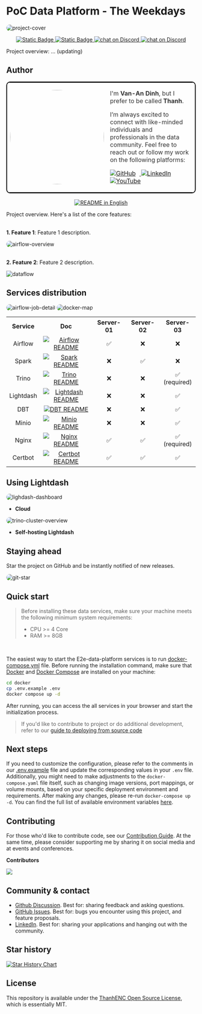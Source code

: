 # PoC Data Platform - The Weekdays

<img src="assets/images/e2e-data-platform-cover.png" alt="project-cover" style="border-radius: 10px;">

<p align="center">
    <a href="https://github.com/thanhENC/e2e-data-platform" target="_blank">
        <img alt="Static Badge" src="https://img.shields.io/badge/Github Repo-474747?logo=github"
    </a>
    <a href="https://linkedin.com/in/van-an-dinh" target="_blank">
        <img alt="Static Badge" src="https://img.shields.io/badge/Linkedin Post-0A66C2?logo=linkedin">
    </a>
    <a href="https://medium.com" target="_blank">
        <img src="https://img.shields.io/badge/Medium article-474747?logo=medium"
            alt="chat on Discord">
    </a>
    <a href="https://www.youtube.com/@thanhenc?sub_confirmation=1
    " target="_blank">
        <img src="https://img.shields.io/youtube/channel/views/UCFnCLybLtgDWKzJjpSmh1jw"
            alt="chat on Discord">
    </a>
</p>

Project overview: ... (updating)

## Author
<table style="background-color:rgba(255, 255, 255, 0.8); border-radius:10px; border: 2px solid #000; overflow:hidden; color:#333;">
  <tr>
    <td>
      <img src="https://avatars.githubusercontent.com/u/44209630" style="border-radius:50%;width:250px" />
    </td>
    <td>
      <p>I'm <strong>Van-An Dinh</strong>, but I prefer to be called <strong>Thanh</strong>.</p>
      <p>I’m always excited to connect with like-minded individuals and professionals in the data community. Feel free to reach out or follow my work on the following platforms:</p>
      <p>
        <a href="https://github.com/thanhENC" target="_blank">
          <img src="https://img.shields.io/badge/@thanhENC-474747?logo=github" alt="GitHub" style="margin-right:10px" />
        </a>
        <a href="https://linkedin.com/in/van-an-dinh" target="_blank">
          <img src="https://img.shields.io/badge/@vanandinh-0A66C2?logo=linkedin" alt="LinkedIn" style="margin-right:10px" />
        </a>
        <a href="https://www.youtube.com/@thanhenc?sub_confirmation=1" target="_blank">
          <img src="https://img.shields.io/badge/@thanhenc-FF0000?logo=youtube" alt="YouTube" />
        </a>
      </p>
    </td>
  </tr>
</table>

<p align="center">
  <a href="./README.md"><img alt="README in English" src="https://img.shields.io/badge/English-d9d9d9"></a>
</p>

Project overview. Here's a list of the core features:
</br> </br>

**1. Feature 1**:
Feature 1 description.

<img src="assets/images/airflow-overview.png" alt="airflow-overview" style="border-radius: 10px;">
</br> </br>

**2. Feature 2**:
Feature 2 description.

![dataflow](assets/images/dataflow.svg)

## Services distribution

<img src="assets/images/airflow-job-detail.png" alt="airflow-job-detail" style="border-radius: 10px;">

<img src="assets/images/docker-map.svg" alt="docker-map" style="border-radius: 10px;">

<table style="width: 100%;">
  <tr>
    <th align="center">Service</th>
    <th align="center">Doc</th>
    <th align="center">Server-01</th>
    <th align="center">Server-02</th>
    <th align="center">Server-03</th>
  </tr>
  <tr>
    <td align="center">Airflow</td>
    <td align="center"><a href="airflow/README.md"><img alt="Airflow README" src="https://img.shields.io/badge/README-474747?logo=apache-airflow"></a></td>
    <td align="center">✅</td>
    <td align="center">❌</td>
    <td align="center">❌</td>
  </tr>
  <tr>
    <td align="center">Spark</td>
    <td align="center"><a href="docker/spark/README.md"><img alt="Spark README" src="https://img.shields.io/badge/README-474747?logo=apache-spark"></a></td>
    <td align="center">❌</td>
    <td align="center">✅</td>
    <td align="center">❌</td>
  </tr>
  <tr>
    <td align="center">Trino</td>
    <td align="center"><a href="docker/trino/README.md"><img alt="Trino README" src="https://img.shields.io/badge/README-474747?logo=trino"></a></td>
    <td align="center">❌</td>
    <td align="center">❌</td>
    <td align="center">✅</br>(required)</td>
  </tr>
  <tr>
    <td align="center">Lightdash</td>
    <td align="center"><a href="docker/lightdash/README.md"><img alt="Lightdash README" src="https://img.shields.io/badge/⚡ README-474747?logo=lightdash"></a></td>
    <td align="center">❌</td>
    <td align="center">❌</td>
    <td align="center">✅</td>
  </tr>
  <tr>
    <td align="center">DBT</td>
    <td align="center"><a href="dbt/README.md"><img alt="DBT README" src="https://img.shields.io/badge/README-474747?logo=dbt"></a></td>
    <td align="center">❌</td>
    <td align="center">❌</td>
    <td align="center">✅</td>
  </tr>
  <tr>
    <td align="center">Minio</td>
    <td align="center"><a href="docker/minio/README.md"><img alt="Minio README" src="https://img.shields.io/badge/README-474747?logo=minio"></a></td>
    <td align="center">❌</td>
    <td align="center">❌</td>
    <td align="center">✅</td>
  </tr>
  <tr>
    <td align="center">Nginx</td>
    <td align="center"><a href="docker/nginx/README.md"><img alt="Nginx README" src="https://img.shields.io/badge/README-474747?logo=nginx"></a></td>
    <td align="center">✅</td>
    <td align="center">✅</td>
    <td align="center">✅</br>(required)</td>
  </tr>
  <tr>
    <td align="center">Certbot</td>
    <td align="center"><a href="docker/certbot/README.md"><img alt="Certbot README" src="https://img.shields.io/badge/README-474747?logo=letsencrypt"></a></td>
    <td align="center">✅</td>
    <td align="center">✅</td>
    <td align="center">✅</td>
  </tr>
</table>

## Using Lightdash

<img src="assets/images/lightdash-dashboard-light.png" alt="lighdash-dashboard" style="border-radius: 10px;">

- **Cloud </br>**
  
<img src="assets/images/trino-cluster-overview.png" alt="trino-cluster-overview" style="border-radius: 10px;">

- **Self-hosting Lightdash </br>**
  

## Staying ahead

Star the project on GitHub and be instantly notified of new releases.

<img src="assets/images/git-star.gif" alt="git-star" style="border-radius: 10px;">

## Quick start

> Before installing these data services, make sure your machine meets the following minimum system requirements:
>
> - CPU >= 4 Core
> - RAM >= 8GB

</br>

The easiest way to start the E2e-data-platform services is to run [docker-compose.yml](docker/docker-compose.yaml) file. Before running the installation command, make sure that [Docker](https://docs.docker.com/get-docker/) and [Docker Compose](https://docs.docker.com/compose/install/) are installed on your machine:

```bash
cd docker
cp .env.example .env
docker compose up -d
```

After running, you can access the all services in your browser and start the initialization process.

> If you'd like to contribute to project or do additional development, refer to our [guide to deploying from source code]()

## Next steps

If you need to customize the configuration, please refer to the comments in our [.env.example](docker/.env.example) file and update the corresponding values in your `.env` file. Additionally, you might need to make adjustments to the `docker-compose.yaml` file itself, such as changing image versions, port mappings, or volume mounts, based on your specific deployment environment and requirements. After making any changes, please re-run `docker-compose up -d`. You can find the full list of available environment variables [here]().

## Contributing

For those who'd like to contribute code, see our [Contribution Guide]().
At the same time, please consider supporting me by sharing it on social media and at events and conferences.

**Contributors**

<a href="https://github.com/thanhENC/e2e-data-platform/graphs/contributors">
  <img src="https://contrib.rocks/image?repo=thanhENC/m-commerce-hk5" />
</a>

## Community & contact

- [Github Discussion](https://github.com/thanhENC/e2e-data-platform/discussions). Best for: sharing feedback and asking questions.
- [GitHub Issues](https://github.com/thanhENC/e2e-data-platform/issues). Best for: bugs you encounter using this project, and feature proposals.
- [LinkedIn](https://linkedin.com/in/van-an-dinh). Best for: sharing your applications and hanging out with the community.

## Star history

[![Star History Chart](https://api.star-history.com/svg?repos=thanhENC/m-commerce-hk5&type=Date)](https://star-history.com/#thanhENC/m-commerce-hk5&Date)

## License

This repository is available under the [ThanhENC Open Source License](LICENSE), which is essentially MIT.
